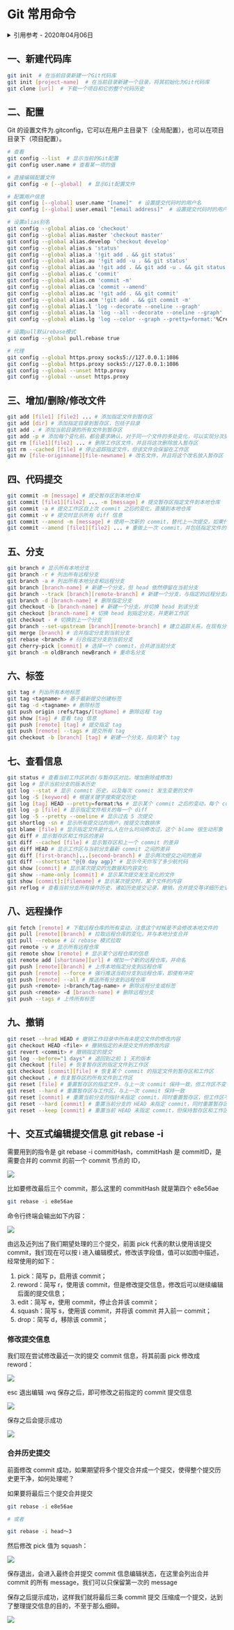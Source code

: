 # Git 常用命令

<details>
<summary>引用参考 - 2020年04月06日</summary>

- [Git 提交历史的修改删除合并等实践](https://zhuanlan.zhihu.com/p/31989869)

</details>

## 一、新建代码库

```bash
git init  # 在当前目录新建一个Git代码库
git init [project-name]  # 在当前目录新建一个目录，将其初始化为Git代码库
git clone [url]  # 下载一个项目和它的整个代码历史
```

## 二、配置

Git 的设置文件为.gitconfig，它可以在用户主目录下（全局配置），也可以在项目目录下（项目配置）。

```bash
# 查看
git config --list  # 显示当前的Git配置
git config user.name # 查看某一项的值

# 直接编辑配置文件
git config -e [--global]  # 显示Git配置文件

# 配置用户信息
git config [--global] user.name "[name]"  # 设置提交代码时的用户名
git config [--global] user.email "[email address]"  # 设置提交代码时的用户邮箱

# 设置alias别名
git config --global alias.co 'checkout'
git config --global alias.master 'checkout master'
git config --global alias.develop 'checkout develop'
git config --global alias.s 'status'
git config --global alias.a '!git add . && git status'
git config --global alias.au '!git add -u . && git status'
git config --global alias.aa '!git add . && git add -u . && git status'
git config --global alias.c 'commit'
git config --global alias.cm 'commit -m'
git config --global alias.ca 'commit --amend'
git config --global alias.ac '!git add . && git commit'
git config --global alias.acm '!git add . && git commit -m'
git config --global alias.l 'log --decorate --oneline --graph'
git config --global alias.la 'log --all --decorate --oneline --graph'
git config --global alias.lg 'log --color --graph --pretty=format:'%Cred%h%Creset -%C(yellow)%d%Creset %s %Cgreen(%cr) %C(bold blue)<%an>%Creset' --abbrev-commit'

# 设置pull默认rebase模式
git config --global pull.rebase true

# 代理
git config --global https.proxy socks5://127.0.0.1:1086
git config --global https.proxy socks5://127.0.0.1:1086
git config --global --unset http.proxy
git config --global --unset https.proxy
```

## 三、增加/删除/修改文件

```bash
git add [file1] [file2] ... # 添加指定文件到暂存区
git add [dir] # 添加指定目录到暂存区，包括子目录
git add . # 添加当前目录的所有文件到暂存区
git add -p # 添加每个变化前，都会要求确认，对于同一个文件的多处变化，可以实现分次提交
git rm [file1][file2] ... # 删除工作区文件，并且将这次删除放入暂存区
git rm --cached [file] # 停止追踪指定文件，但该文件会保留在工作区
git mv [file-originname][file-newname] # 改名文件，并且将这个改名放入暂存区
```

## 四、代码提交

```bash
git commit -m [message] # 提交暂存区到本地仓库
git commit [file1][file2] ... -m [message] # 提交暂存区指定文件到本地仓库
git commit -a # 提交工作区自上次 commit 之后的变化，直接到本地仓库
git commit -v # 提交时显示所有 diff 信息
git commit --amend -m [message] # 使用一次新的 commit，替代上一次提交，如果代码没有任何变化，则用来改写上一次 commit 的提交信息
git commit --amend [file1][file2] ... # 重做上一次 commit，并包括指定文件的新变化
```

## 五、分支

```bash
git branch # 显示所有本地分支
git branch -r # 列出所有远程分支
git branch -a # 列出所有本地分支和远程分支
git branch [branch-name] # 新建一个分支，但 head 依然停留在当前分支
git branch --track [branch][remote-branch] # 新建一个分支，与指定的远程分支建立追踪关系
git branch -d [branch-name] # 删除指定分支
git checkout -b [branch-name] # 新建一个分支，并切换 head 到该分支
git checkout [branch-name] # 切换 head 到指定分支，并更新工作区
git checkout - # 切换到上一个分支
git branch --set-upstream [branch][remote-branch] # 建立追踪关系，在现有分支与指定的远程分支之间
git merge [branch] # 合并指定分支到当前分支
git rebase <branch> # 衍合指定分支到当前分支
git cherry-pick [commit] # 选择一个 commit，合并进当前分支
git branch -m oldBranch newBranch # 重命名分支
```

## 六、标签

```bash
git tag # 列出所有本地标签
git tag <tagname> # 基于最新提交创建标签
git tag -d <tagname> # 删除标签
git push origin :refs/tags/[tagName] # 删除远程 tag
git show [tag] # 查看 tag 信息
git push [remote] [tag] # 提交指定 tag
git push [remote] --tags # 提交所有 tag
git checkout -b [branch] [tag] # 新建一个分支，指向某个 tag
```

## 七、查看信息

```bash
git status # 查看当前工作区状态(与暂存区对比，增加删除或修改)
git log # 显示当前分支的版本历史
git log --stat # 显示 commit 历史，以及每次 commit 发生变更的文件
git log -S [keyword] # 根据关键字搜索提交历史
git log [tag] HEAD --pretty=format:%s # 显示某个 commit 之后的变动，每个 commit 占据一行。我记得--pretty=online 也行
git log -p [file] # 显示指定文件相关的每一个 diff
git log -5 --pretty --oneline # 显示过去 5 次提交
git shortlog -sn # 显示所有提交过的用户，按提交次数排序
git blame [file] # 显示指定文件是什么人在什么时间修改过，这个 blame 很生动形象
git diff # 显示暂存区和工作区的差异
git diff --cached [file] # 显示暂存区和上一个 commit 的差异
git diff HEAD # 显示工作区与当前分支最新 commit 之间的差异
git diff [first-branch]...[second-branch] # 显示两次提交之间的差异
git diff --shortstat "@{0 day agp}" # 显示今天你写了多少航代码
git show [commit] # 显示某次提交的元数据和内容变化
git show --name-only [commit] # 显示某次提交发生变化的文件
git show [commit]:[filename] # 显示某次提交时，某个文件的内容
git reflog # 查看当前分支所有操作历史，诸如历史提交记录，撤销，合并提交等详细历史记录
```

## 八、远程操作

```bash
git fetch [remote] # 下载远程仓库的所有变动，注意这个时候是不会修改本地文件的
git pull [remote][branch] # 拉取远程仓库的变化，并与本地分支合并
git pull --rebase # 以 rebase 模式拉取
git remote -v # 显示所有远程仓库
git remote show [remote] # 显示某个远程仓库的信息
git remote add [shortname][url] # 增加一个新的远程仓库，并命名
git push [remote][branch] # 上传本地指定分支到远程仓库
git push [remote] --force # 强行推送当前分支到远程仓库，即使有冲突
git push [remote] --all # 推送所有分支到远程仓库
git push <remote> :<branch/tag-name> # 删除远程分支或标签
git push <remote> -d [branch-name] # 删除远程分支
git push --tags # 上传所有标签
```

## 九、撤销

```bash
git reset --hrad HEAD # 撤销工作目录中所有未提交文件的修改内容
git checkout HEAD <file> # 撤销指定的未提交文件的修改内容
git revert <commit> # 撤销指定的提交
git log --before="1 days" # 退回到之前 1 天的版本
git checkout [file] # 恢复暂存区的指定文件到工作区
git checkout [commit][file] # 恢复某个 commit 的指定文件到暂存区和工作区
git checkout . # 恢复暂存区的所有文件到工作区
git reset [file] # 重置暂存区的指定文件，与上一次 commit 保持一致，但工作区不变
git reset --hard # 重置暂存区与工作区，与上一次 commit 保持一致
git reset [commit] # 重置当前分支的指针未指定 commit，同时重置暂存区，但工作区不变
git reset --hard [commit] # 重置当前分支的 HEAD 未指定 commit，同时重置暂存区和工作区，与指定 commit 一致
git reset --keep [commit] # 重置当前 HEAD 未指定 commit，但保持暂存区和工作区不变
```

## 十、交互式编辑提交信息 git rebase -i

需要用到的指令是 git rebase -i commitHash，commitHash 是 commitID，是需要合并的 commit 的前一个 commit 节点的 ID，

![](img/gitrebase1.png)

比如要修改最后三个 commit，那么这里的 commitHash 就是第四个 e8e56ae

```bash
git rebase -i e8e56ae
```

命令行终端会输出如下内容：

![](img/gitrebase2.png)

由远及近列出了我们期望处理的三个提交，前面 pick 代表的默认使用该提交 commit，我们现在可以按 i 进入编辑模式，修改该字段值，值可以如图中描述，经常使用的如下：

1. pick：简写 p，启用该 commit；
2. reword：简写 r，使用该 commit，但是修改提交信息，修改后可以继续编辑后面的提交信息；
3. edit：简写 e，使用 commit，停止合并该 commit；
4. squash：简写 s，使用该 commit，并将该 commit 并入前一 commit；
5. drop：简写 d，移除该 commit；

### 修改提交信息

我们现在尝试修改最近一次的提交 commit 信息，将其前面 pick 修改成 reword：

![](img/gitrebase3.png)

esc 退出编辑 :wq 保存之后，即可修改之前指定的 commit 提交信息

![](img/gitrebase4.png)

保存之后会提示成功

![](img/gitrebase5.png)

### 合并历史提交

前面修改 commit 成功，如果期望将多个提交合并成一个提交，使得整个提交历史更干净，如何处理呢？

如果要将最后三个提交合并提交

```bash
git rebase -i e8e56ae

# 或者

git rebase -i head～3
```

然后修改 pick 值为 squash：

![](img/gitrebase6.png)

保存退出，会进入最终合并提交 commit 信息编辑状态，在这里会列出合并 commit 的所有 message，我们可以只保留第一次的 message

保存之后提示成功，这样我们就将最后三条 commit 提交 压缩成一个提交，达到了整理提交信息的目的，不至于那么细碎。

![](img/gitrebase8.png)

